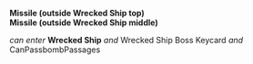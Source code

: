 ﻿**Missile (outside Wrecked Ship top)**  
**Missile (outside Wrecked Ship middle)**

*can enter* **Wrecked Ship** *and* Wrecked Ship Boss Keycard *and* CanPassbombPassages

